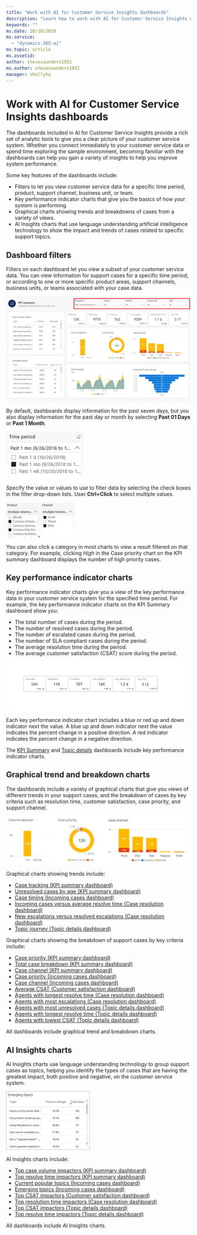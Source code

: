 ```yaml
---
title: "Work with AI for Customer Service Insights dashboards"
description: "Learn how to work with AI for Customer Service Insights dashboards."
keywords: ""
ms.date: 10/18/2018
ms.service:
  - "dynamics-365-ai"
ms.topic: article
ms.assetid: 
author: stevesaunders1952
ms.author: stevesaunders1952
manager: shellyha
---
```


# Work with AI for Customer Service Insights dashboards

The dashboards included in AI for Customer Service Insights provide a rich set of analytic tools to give you a clear picture of your customer service system. Whether you connect immediately to your customer service data or spend time exploring the sample environment, becoming familiar with the dashboards can help you gain a variety of insights to help you improve system performance.

Some key features of the dashboards include:

* Filters to let you view customer service data for a specific time period, product, support channel, business unit, or team.
* Key performance indicator charts that give you the basics of how your system is performing.
* Graphical charts showing trends and breakdowns of cases from a variety of views.
* AI Insights charts that use language understanding artificial intelligence technology to show the impact and trends of cases related to specific support topics.

## Dashboard filters

Filters on each dashboard let you view a subset of your customer service data. You can view information for support cases for a specific time period, or according to one or more specific product areas, support channels, business units, or teams associated with your case data.

![Dashboard Filters](media/ai-csi-filters.png)

By default, dashboards display information for the past seven days, but you also display information for the past day or month by selecting **Past 01 Days** or **Past 1 Month**.

![Time Period Filter](media/ai-csi-time-period-filter.png)

Specify the value or values to use to filter data by selecting the check boxes in the filter drop-down lists. User **Ctrl+Click** to select multiple values.

![Filter Values](media/ai-csi-filter-values.png)

You can also click a category in most charts to view a result filtered on that category. For example, clicking *High* in the Case priority chart on the KPI summary dashboard displays the number of high priority cases.

## Key performance indicator charts

Key performance indicator charts give you a view of the key performance data in your customer service system for the specified time period. For example, the key performance indicator charts on the KPI Summary dashboard show you:

* The total number of cases during the period.
* The number of resolved cases during the period.
* The number of escalated cases during the period.
* The number of SLA compliant cases during the period.
* The average resolution time during the period.
* The average customer satisfaction (CSAT) score during the period.

![KPI summary charts](media/ai-csi-kpi-charts.png)

Each key performance indicator chart includes a blue or red up and down indicator next the value. A blue up and down indicator next the value indicates the percent change in a positive direction. A red indicator indicates the percent change in a negative direction.

The [KPI Summary](ai-csi-dash-kpi-summary) and [Topic details](ai-csi-dash-topic-details) dashboards include key performance indicator charts.

## Graphical trend and breakdown charts

The dashboards include a variety of graphical charts that give you views of different trends in your support cases, and the breakdown of cases by key criteria such as resolution time, customer satisfaction, case priority, and support channel.

![Graphical charts](media/ai-csi-graphical-charts.png)

Graphical charts showing trends include:

* [Case tracking (KPI summary dashboard)](ai-csi-dash-kpi-summary#case-tracking-chart)
* [Unresolved cases by age (KPI summary dashboard)](ai-csi-dash-kpi-summary#unresolved-cases-by-age-chart)
* [Case timing (Incoming cases dashboard)](ai-csi-dash-incoming-cases#case-timing-chart)
* [Incoming cases versus average resolve time (Case resolution dashboard)](ai-csi-dash-case-resolutions#incoming-cases-versus-average-resolve-time-chart)
* [New escalations versus resolved escalations (Case resolution dashboard)](ai-csi-dash-case-resolutions#new-escalations-versus-resolved-escalations-chart)
* [Topic journey (Topic details dashboard)](ai-csi-topic-details#topic-journey-chart)

Graphical charts showing the breakdown of support cases by key criteria include:

* [Case priority (KPI summary dashboard)](ai-csi-dash-kpi-summary#case-priority-chart)
* [Total case breakdown (KPI summary dashboard)](ai-csi-dash-kpi-summary#case-priority-chart#total-case-breakdown-chart)
* [Case channel (KPI summary dashboard)](ai-csi-dash-kpi-summary#case-channels-chart)
* [Case priority (Incoming cases dashboard)](ai-csi-dash-incoming-cases#case-priority-chart)
* [Case channel (Incoming cases dashboard)](ai-csi-dash-incoming-cases#case-channels-chart)
* [Average CSAT (Customer satisfaction dashboard)](ai-csi-dash-CSAT#average-csat-chart)
* [Agents with longest resolve time (Case resolution dashboard)](ai-csi-dash-case-resolutions#agents-with-longest-resolve-time-chart)
* [Agents with most escalations (Case resolution dashboard)](ai-csi-dash-case-resolutions#agents-with-most-escalations-chart)
* [Agents with most unresolved cases (Topic details dashboard)](ai-csi-topic-details#agents-with-most-unresolved-cases-chart)
* [Agents with longest resolve time (Topic details dashboard)](ai-csi-topic-details#agents-with-longest-resolve-time-chart)
* [Agents with lowest CSAT (Topic details dashboard)](ai-csi-topic-details#agents-with-lowest-csat-chart)

All dashboards include graphical trend and breakdown charts.

## AI Insights charts

AI Insights charts use language understanding technology to group support cases as topics, helping you identify the types of cases that are having the greatest impact, both positive and negative, on the customer service system.

![Top resolve time impactors](media/ai-csi-top-resolve-time.png)

AI Insights charts include:

* [Top case volume impactors (KPI summary dashboard)](ai-csi-dash-kpi-summary#top-case-volume-impactors-chart)
* [Top resolve time impactors (KPI summary dashboard)](ai-csi-dash-kpi-summary#top-resolve-time-impactors-chart)
* [Current popular topics (Incoming cases dashboard)](ai-csi-dash-incoming-cases#current-popular-topics-chart)
* [Emerging topics (Incoming cases dashboard)](ai-csi-dash-incoming-cases#emerging-topics-chart)
* [Top CSAT impactors (Customer satisfaction dashboard)](ai-csi-dash-CSAT#top-csat-impactors-chart)
* [Top resolution time impactors (Case resolution dashboard)](ai-csi-dash-case-resolution#top-resolution-time-impactors)
* [Top CSAT impactors (Topic details dashboard)](ai-csi-dash-topic-details#top-csat-impactors-chart)
* [Top resolve time impactors (Topic details dashboard)](ai-csi-dash-topic-details#top-resolve-time-impactors-chart)

All dashboards include AI Insights charts.